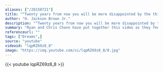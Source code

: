 ```yaml
---
aliases: ["/20150721"]
title: "“Twenty years from now you will be more disappointed by the things that you didn't do than by the ones you did do. So throw off the bowlines. Sail away from the safe harbor. Catch the trade winds in your sails. Explore. Dream. Discover.”"
author: "H. Jackson Brown Jr."
description: "“Twenty years from now you will be more disappointed by the things that you didn't do than by the ones you did do. So throw off the bowlines. Sail away from the safe harbor. Catch the trade winds in your sails. Explore. Dream. Discover.” - H. Jackson Brown Jr. quotes from GetInspired365.com"
summary: "Ryan and Chris Chann have put together this video as they feel we all need a little help sometimes. They hope people can take something away from this video and use it towards finding what drives you to go after your dream."
referenceurl: ""
tags: ["Dreams",]
source: "youtube"
videoid: "lqpRZ69z8_8"
image: "https://img.youtube.com/vi/lqpRZ69z8_8/0.jpg"
---
```


{{< youtube lqpRZ69z8_8 >}}
